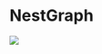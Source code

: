 NestGraph
=========

[![](https://images.microbadger.com/badges/image/ebonharme/images:nestgraph.svg)](https://microbadger.com/images/ebonharme/images:nestgraph "Get your own image badge on microbadger.com")
